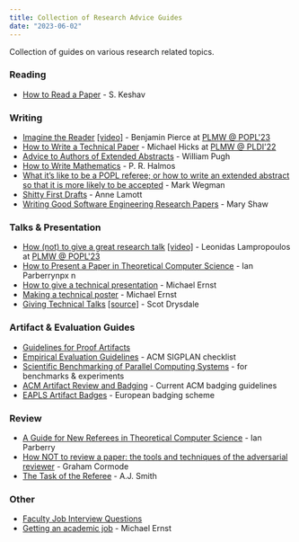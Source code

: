 ```yaml
---
title: Collection of Research Advice Guides
date: "2023-06-02"
---
```


Collection of guides on various research related topics.

### Reading

* [How to Read a Paper](https://web.stanford.edu/class/ee384m/Handouts/HowtoReadPaper.pdf) - S. Keshav

### Writing

* [Imagine the Reader](https://popl23.sigplan.org/details/PLMW-POPL-2023-papers/1/-Imagining-the-Reader) [[video]](https://youtu.be/Q3Ye58zirjU) - Benjamin Pierce at [PLMW @ POPL'23](https://popl23.sigplan.org/details/PLMW-POPL-2023-papers/1/-Imagining-the-Reader)
* [How to Write a Technical Paper](/guides/How-to-write-a-great-research-paper-mwhmod.pdf) - Michael Hicks at [PLMW @ PLDI'22](https://pldi22.sigplan.org/details/PLMW-PLDI-2022/4/How-to-Write-a-Technical-Paper)
* [Advice to Authors of Extended Abstracts](https://www.sigplan.org/Resources/Advice/Pugh/) - William Pugh
* [How to Write Mathematics](https://www.stat.rice.edu/~riedi/Halmos.html) - P. R. Halmos
* [What it’s like to be a POPL referee; or how to write an extended abstract so that it is more likely to be accepted](http://doi.acm.org/10.1145/14947.14955) - Mark Wegman
* [Shitty First Drafts](https://wrd.as.uky.edu/sites/default/files/1-Shitty%20First%20Drafts.pdf) - Anne Lamott
* [Writing Good Software Engineering Research Papers](https://www.cs.cmu.edu/~Compose/shaw-icse03.pdf) - Mary Shaw

### Talks & Presentation

* [How (not) to give a great research talk](https://popl23.sigplan.org/details/PLMW-POPL-2023-papers/3/-How-not-to-give-a-great-research-talk) [[video]](https://youtu.be/27vMdYA6RcA) - Leonidas Lampropoulos at [PLMW @ POPL'23]((https://popl23.sigplan.org/details/PLMW-POPL-2023-papers/3/-How-not-to-give-a-great-research-talk)) 
* [How to Present a Paper in Theoretical Computer Science](https://ianparberry.com/pubs/speaker.pdf) - Ian Parberrynpx n
* [How to give a technical presentation](https://homes.cs.washington.edu/~mernst/advice/giving-talk.html) - Michael Ernst
* [Making a technical poster](https://homes.cs.washington.edu/~mernst/advice/poster.html) - Michael Ernst
* [Giving Technical Talks](/guides/Drysdale-GivingTalks.pdf) [[source]](https://www.cs.dartmouth.edu/~scot/givingTalks/) - Scot Drysdale


### Artifact & Evaluation Guides

* [Guidelines for Proof Artifacts](https://proofartifacts.github.io/guidelines/)
* [Empirical Evaluation Guidelines](https://www.sigplan.org/Resources/EmpiricalEvaluation/) - ACM SIGPLAN checklist
* [Scientific Benchmarking of Parallel Computing Systems](https://htor.inf.ethz.ch/publications/img/hoefler-scientific-benchmarking.pdf) - for benchmarks & experiments
* [ACM Artifact Review and Badging](https://www.acm.org/publications/policies/artifact-review-and-badging-current) - Current ACM badging guidelines
* [EAPLS Artifact Badges](https://eapls.org/pages/artifact_badges/) - European badging scheme

### Review

* [A Guide for New Referees in Theoretical Computer Science](https://ianparberry.com/pubs/referee.pdf) - Ian Parberry
* [How NOT to review a paper: the tools and techniques of the adversarial reviewer](https://dl.acm.org/doi/abs/10.1145/1519103.1519122) - Graham Cormode
* [The Task of the Referee](https://ieeexplore.ieee.org/stamp/stamp.jsp?tp=&arnumber=55470) - A.J. Smith

### Other

* [Faculty Job Interview Questions](/guides/interview_questions.pdf)
* [Getting an academic job](https://homes.cs.washington.edu/~mernst/advice/academic-job.html) - Michael Ernst
